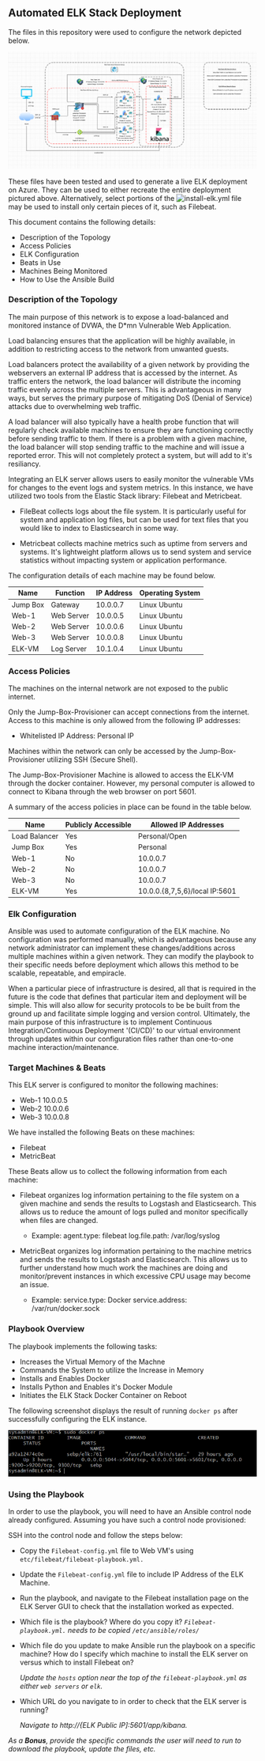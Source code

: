 ## Automated ELK Stack Deployment

The files in this repository were used to configure the network depicted below. 

![NetworkDiagram](Diagrams/ELK_Network_Diagram2.png)

These files have been tested and used to generate a live ELK deployment on Azure. They can be used to either recreate the entire deployment pictured above. Alternatively, select portions of the ![install-elk.yml](Ansible/install-elk.yml) file may be used to install only certain pieces of it, such as Filebeat.

This document contains the following details:
- Description of the Topology
- Access Policies
- ELK Configuration
- Beats in Use
- Machines Being Monitored
- How to Use the Ansible Build

### Description of the Topology

The main purpose of this network is to expose a load-balanced and monitored instance of DVWA, the D*mn Vulnerable Web Application.

Load balancing ensures that the application will be highly available, in addition to restricting access to the network from unwanted guests.

Load balancers protect the availability of a given network by providing the webservers an external IP address that is accessed by the internet. As traffic enters the network, the load balancer will distribute the incoming traffic evenly across the multiple servers. This is advantageous in many ways, but serves the primary purpose of mitigating DoS (Denial of Service) attacks due to overwhelming web traffic. 

A load balancer will also typically have a health probe function that will regularly check available machines to ensure they are functioning correctly before sending traffic to them. If there is a problem with a given machine, the load balancer will stop sending traffic to the machine and will issue a reported error. This will not completely protect a system, but will add to it's resiliancy.   

Integrating an ELK server allows users to easily monitor the vulnerable VMs for changes to the event logs and system metrics. In this instance, we have utilized two tools from the Elastic Stack library: Filebeat and Metricbeat.

- FileBeat collects logs about the file system. It is particularly useful for system and application log files, but can be used for text files that you would like to index to Elasticsearch in some way.

- Metricbeat collects machine metrics such as uptime from servers and systems. It's lightweight platform allows us to send system and service statistics without impacting system or application performance.  

The configuration details of each machine may be found below.

| Name     | Function   | IP Address | Operating System |
|----------|------------|------------|------------------|
| Jump Box | Gateway    | 10.0.0.7   | Linux   Ubuntu   |
| Web-1    | Web Server | 10.0.0.5   | Linux   Ubuntu   |
| Web-2    | Web Server | 10.0.0.6   | Linux   Ubuntu   |
| Web-3    | Web Server | 10.0.0.8   | Linux   Ubuntu   |
| ELK-VM   | Log Server | 10.1.0.4   | Linux   Ubuntu   |

### Access Policies

The machines on the internal network are not exposed to the public internet. 

Only the Jump-Box-Provisioner can accept connections from the internet. Access to this machine is only allowed from the following IP addresses:

- Whitelisted IP Address: Personal IP

Machines within the network can only be accessed by the Jump-Box-Provisioner utilizing SSH (Secure Shell).

The Jump-Box-Provisioner Machine is allowed to access the ELK-VM through the docker container. However, my personal computer is allowed to connect to Kibana through the web browser on port 5601.

A summary of the access policies in place can be found in the table below.

| Name          | Publicly Accessible | Allowed IP Addresses          |
|---------------|---------------------|-------------------------------|
| Load Balancer | Yes                 | Personal/Open                 |
| Jump Box      | Yes                 | Personal                      |
| Web-1         | No                  | 10.0.0.7                      |
| Web-2         | No                  | 10.0.0.7                      |
| Web-3         | No                  | 10.0.0.7                      |
| ELK-VM        | Yes                 | 10.0.0.{8,7,5,6}/local IP:5601|

### Elk Configuration

Ansible was used to automate configuration of the ELK machine. No configuration was performed manually, which is advantageous because any network administrator can implement these changes/additions across multiple machines within a given network. They can modify the playbook to their specific needs before deployment which allows this method to be scalable, repeatable, and empiracle. 

When a particular piece of infrastructure is desired, all that is required in the future is the code that defines that particular item and deployment will be simple. This will also allow for security protocols to be be built from the ground up and facilitate simple logging and version control. Ultimately, the main purpose of this infrastructure is to implement Continuous Integration/Continuous Deployment '(CI/CD)' to our virtual environment through updates within our configuration files rather than one-to-one machine interaction/maintenance.

### Target Machines & Beats

This ELK server is configured to monitor the following machines:
- Web-1 10.0.0.5
- Web-2 10.0.0.6
- Web-3 10.0.0.8

We have installed the following Beats on these machines:
- Filebeat
- MetricBeat

These Beats allow us to collect the following information from each machine:

- Filebeat organizes log information pertaining to the file system on a given machine and sends the results to Logstash and Elasticsearch. This allows us to reduce the amount of logs pulled and monitor specifically when files are changed.
  - Example: agent.type: filebeat log.file.path: /var/log/syslog

- MetricBeat organizes log information pertaining to the machine metrics and sends the results to Logstash and Elasticsearch. This allows us to further understand how much work the machines are doing and monitor/prevent instances in which excessive CPU usage may become an issue.
  - Example: service.type: Docker service.address: /var/run/docker.sock 

### Playbook Overview

The playbook implements the following tasks:
- Increases the Virtual Memory of the Machne
- Commands the System to utilize the Increase in Memory
- Installs and Enables Docker 
- Installs Python and Enables it's Docker Module
- Initiates the ELK Stack Docker Container on Reboot 

The following screenshot displays the result of running `docker ps` after successfully configuring the ELK instance.

![](Diagrams/Images/docker_ps.png)

### Using the Playbook
In order to use the playbook, you will need to have an Ansible control node already configured. Assuming you have such a control node provisioned: 

SSH into the control node and follow the steps below:
- Copy the `Filebeat-config.yml` file to Web VM's using `etc/filebeat/filebeat-playbook.yml.`
- Update the `Filebeat-config.yml` file to include IP Address of the ELK Machine.
- Run the playbook, and navigate to the Filebeat installation page on the ELK Server GUI to check that the   installation worked as expected.

- Which file is the playbook? Where do you copy it?
  _`Filebeat-playbook.yml.` needs to be copied `/etc/ansible/roles/`_

- Which file do you update to make Ansible run the playbook on a specific machine? How do I specify which machine to install the ELK server on versus which to install Filebeat on?

  _Update the `hosts` option near the top of the `filebeat-playbook.yml` as either `web servers` or `elk`._

- Which URL do you navigate to in order to check that the ELK server is running?

  _Navigate to http://{ELK Public IP]:5601/app/kibana._

_As a **Bonus**, provide the specific commands the user will need to run to download the playbook, update the files, etc._
